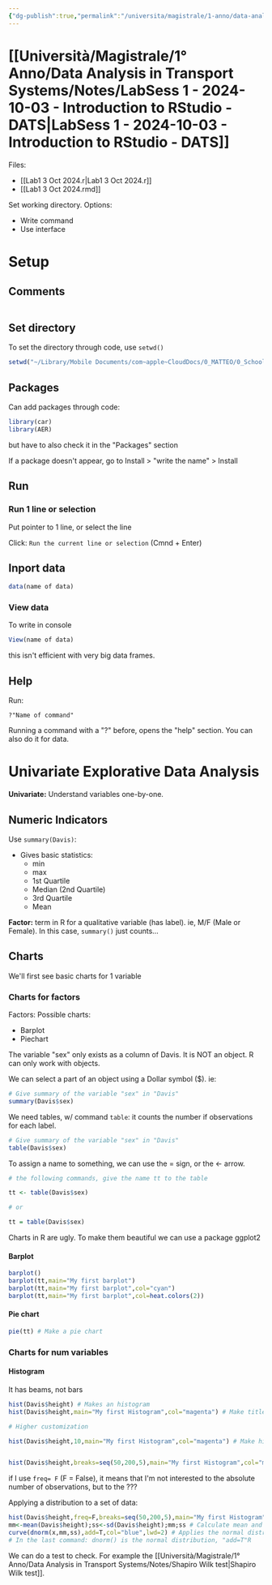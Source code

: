 ```yaml
---
{"dg-publish":true,"permalink":"/universita/magistrale/1-anno/data-analysis-in-transport-systems/notes/lab-sess-1-2024-10-03-introduction-to-r-studio-dats/","tags":["UNI"]}
---
```


# [[Università/Magistrale/1° Anno/Data Analysis in Transport Systems/Notes/LabSess 1 - 2024-10-03 - Introduction to RStudio - DATS\|LabSess 1 - 2024-10-03 - Introduction to RStudio - DATS]]

Files:
- [[Lab1 3 Oct 2024.r\|Lab1 3 Oct 2024.r]]
- [[Lab1 3 Oct 2024.rmd]]

Set working directory. Options:
- Write command
- Use interface

# Setup

## Comments

```R

```

## Set directory

To set the directory through code, use `setwd()`

```R
setwd("~/Library/Mobile Documents/com~apple~CloudDocs/0_MATTEO/0_School/0_Università/1_Magistrale/1_UPC - Barcellona/1° Year/Data Analisys in Transport Systems/Lab Sessions/2024-10-03 - DATS")
```

## Packages

Can add packages through code:

```R
library(car)
library(AER)
```

but have to also check it in the "Packages" section

If a package doesn't appear, go to
Install > "write the name" > Install

## Run

### Run 1 line or selection

Put pointer to 1 line, or select the line

Click: `Run the current line or selection` (Cmnd + Enter)

## Inport data

```R
data(name of data)
```

### View data

To write in console

```R
View(name of data)
```

this isn't efficient with very big data frames.

## Help

Run:

```
?"Name of command"
```

Running a command with a "?" before, opens the "help" section. You can also do it for data.


# Univariate Explorative Data Analysis

**Univariate:** Understand variables one-by-one.


## Numeric Indicators

Use `summary(Davis)`:
- Gives basic statistics:
	- min
	- max
	 - 1st Quartile
	- Median (2nd Quartile)
	- 3rd Quartile
	- Mean

**Factor:** term in R for a qualitative variable (has label). ie, M/F (Male or Female). In this case, `summary()` just counts...

## Charts

We'll first see basic charts for 1 variable

### Charts for factors

Factors:
Possible charts:
- Barplot
- Piechart

The variable "sex" only exists as a column of Davis. It is NOT an object. R can only work with objects.

We can select a part of an object using a Dollar symbol (\$).
ie:
```R
# Give summary of the variable "sex" in "Davis"
summary(Davis$sex)
```

We need tables, w/ command `table`: it counts the number if observations for each label.

```R
# Give summary of the variable "sex" in "Davis"
table(Davis$sex)
```

To assign a name to something, we can use the = sign, or the <- arrow.

```R
# the following commands, give the name tt to the table

tt <- table(Davis$sex)

# or

tt = table(Davis$sex)
```

Charts in R are ugly. To make them beautiful we can use a package ggplot2


#### Barplot

```R
barplot()
barplot(tt,main="My first barplot")
barplot(tt,main="My first barplot",col="cyan")
barplot(tt,main="My first barplot",col=heat.colors(2))
```

#### Pie chart

```R
pie(tt) # Make a pie chart
```

### Charts for num variables

#### Histogram

It has beams, not bars

```R
hist(Davis$height) # Makes an histogram
hist(Davis$height,main="My first Histogram",col="magenta") # Make title and color
```

```R
# Higher customization

hist(Davis$height,10,main="My first Histogram",col="magenta") # Make histogram dividing the range into 10 intervals (10 beams) of the same lenght


hist(Davis$height,breaks=seq(50,200,5),main="My first Histogram",col="magenta") # From 50 to 200, the lenght of the beam is equal to 5
```

if I use `freq= F` (F = False), it means that I'm not interested to the absolute number of observations, but to the ???

Applying a distribution to a set of data:

```R
hist(Davis$height,freq=F,breaks=seq(50,200,5),main="My first Histogram",col="magenta")
mm<-mean(Davis$height);ss<-sd(Davis$height);mm;ss # Calculate mean and Standard Deviation (needed for the density func of the normal distrib.) and assign them to variables called mm and ss
curve(dnorm(x,mm,ss),add=T,col="blue",lwd=2) # Applies the normal distribution using the mean mm and the Standard Deviation ss
# In the last command: dnorm() is the normal distribution, "add=T"R

```

We can do a test to check. For example the [[Università/Magistrale/1° Anno/Data Analysis in Transport Systems/Notes/Shapiro Wilk test\|Shapiro Wilk test]].